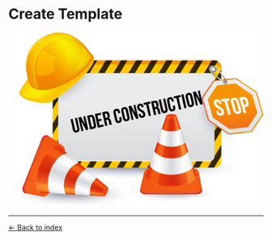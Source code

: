 # Create Template

![maintenance.png](/wiki/img/maintenance.png "Maintenance")

---

[← Back to index](../../index.md)
